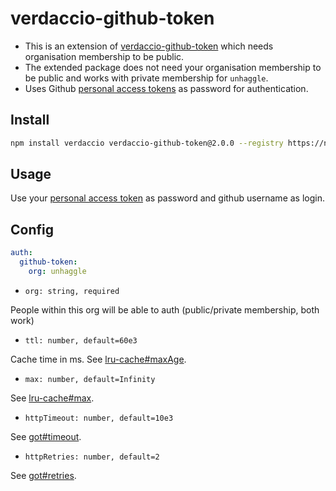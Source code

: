 # verdaccio-github-token

- This is an extension of [verdaccio-github-token](https://github.com/reklatsmasters/verdaccio-github-token/)
  which needs organisation membership to be public.
- The extended package does not need your organisation membership to be public and works with private membership for `unhaggle`.
- Uses Github [personal access tokens](https://github.com/settings/tokens) as password for authentication.

## Install

```sh
npm install verdaccio verdaccio-github-token@2.0.0 --registry https://npm.motoinsight.com
```

## Usage

Use your [personal access token](https://github.com/settings/tokens) as password and github username as login.

## Config

```yml
auth:
  github-token:
    org: unhaggle
```

* `org: string, required`

People within this org will be able to auth (public/private membership, both work)

* `ttl: number, default=60e3`

Cache time in ms. See [lru-cache#maxAge](https://www.npmjs.com/package/lru-cache).

* `max: number, default=Infinity`

See [lru-cache#max](https://www.npmjs.com/package/lru-cache).

* `httpTimeout: number, default=10e3`

See [got#timeout](https://www.npmjs.com/package/got#timeout).

* `httpRetries: number, default=2`

See [got#retries](https://www.npmjs.com/package/got#retries).
